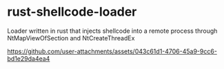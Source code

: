 # rust-shellcode-loader
Loader written in rust that injects shellcode into a remote process through NtMapViewOfSection and NtCreateThreadEx


https://github.com/user-attachments/assets/043c61d1-4706-45a9-9cc6-bd1e29da4ea4

